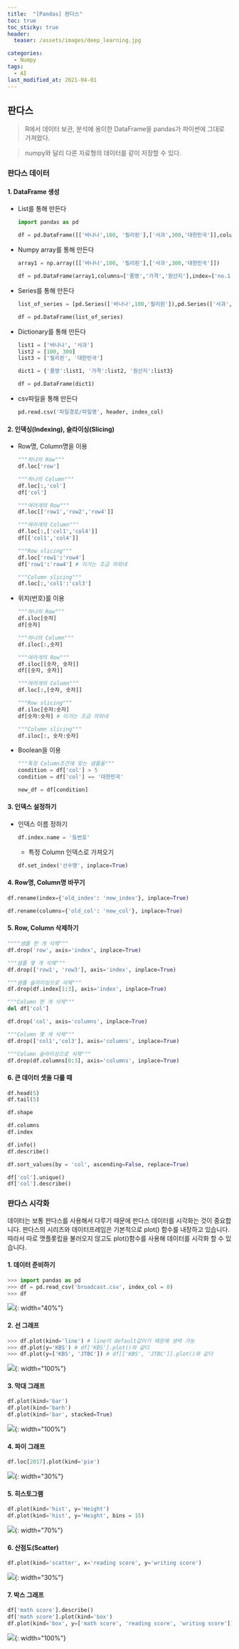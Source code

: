 ```yaml
---
title:  "[Pandas] 판다스"
toc: true
toc_sticky: true
header:
  teaser: /assets/images/deep_learning.jpg

categories:
  - Numpy
tags:
  - AI
last_modified_at: 2021-04-01
---  
```


## 판다스  

> R에서 데이터 보관, 분석에 용이한 DataFrame을 pandas가 파이썬에 그대로 가져왔다.

> numpy와 달리 다른 자료형의 데이터를 같이 저장할 수 있다.

### 판다스 데이터

#### 1. DataFrame 생성

- List를 통해 만든다

    ```python
    import pandas as pd

    df = pd.DataFrame([['바나나',100, '필리핀'],['사과',300,'대한민국']],columns=['품명','가격','원산지'],index=['no.1','no.2'])

    ```

- Numpy array를 통해 만든다

    ```python
    array1 = np.array([['바나나',100, '필리핀'],['사과',300,'대한민국']])

    df = pd.DataFrame(array1,columns=['품명','가격','원산지'],index=['no.1','no.2'])
    ```

- Series를 통해 만든다

    ```python
    list_of_series = [pd.Series(['바나나',100,'필리핀']),pd.Series(['사과',300,'대한민국'])]

    df = pd.DataFrame(list_of_series)
    ```

- Dictionary를 통해 만든다

    ```python
    list1 = ['바나나', '사과']
    list2 = [100, 300]
    list3 = ['필리핀', '대한민국']

    dict1 = {'품명':list1, '가격':list2, '원산지':list3}

    df = pd.DataFrame(dict1)
    ```

- csv파일을 통해 만든다

    ```python
    pd.read.csv('파일경로/파일명', header, index_col)
    ```

#### 2. 인덱싱(Indexing), 슬라이싱(Slicing)

- Row명, Column명을 이용

    ```python
    """하나의 Row"""
    df.loc['row']

    """하나의 Column"""
    df.loc[:,'col']
    df['col']

    """여러개의 Row"""
    df.loc[['row1','row2','row4']]

    """여러개의 Column"""
    df.loc[:,['col1','col4']]
    df[['col1','col4']]

    """Row slicing"""
    df.loc['row1':'row4']
    df['row1':'row4'] # 이거는 조금 의외네

    """Column slicing"""
    df.loc[:,'col1':'col3']
    ```

- 위치(번호)를 이용

    ```python
    """하나의 Row"""
    df.iloc[숫자]
    df[숫자]

    """하나의 Column"""
    df.iloc[:,숫자]

    """여러개의 Row"""
    df.iloc[[숫자, 숫자]]
    df[[숫자, 숫자]]

    """여러개의 Column"""
    df.loc[:,[숫자, 숫자]]

    """Row slicing"""
    df.iloc[숫자:숫자]
    df[숫자:숫자] # 이거는 조금 의외네

    """Column slicing"""
    df.iloc[:, 숫자:숫자]
    ```

- Boolean을 이용

    ```python
    """특정 Column조건에 맞는 샘플들"""
    condition = df['col'] > 5
    condition = df['col'] == '대한민국'

    new_df = df[condition]
    ```

#### 3. 인덱스 설정하기

- 인덱스 이름 정하기

    ```python
    df.index.name = '등번호'
    ```

    - 특정 Column 인덱스로 가져오기

    ```python
    df.set_index('선수명', inplace=True)
    ```

#### 4. Row명, Column명 바꾸기  

```python
df.rename(index={'old_index': 'new_index'}, inplace=True)

df.rename(columns={'old_col': 'new_col'}, inplace=True)
```

#### 5. Row, Column 삭제하기  

```python
""""샘플 한 개 삭제"""
df.drop('row', axis='index', inplace=True)

"""샘플 몇 개 삭제"""
df.drop(['row1', 'row3'], axis='index', inplace=True)

"""샘플 슬라이싱으로 삭제"""
df.drop(df.index[1:3], axis='index', inplace=True)

"""Column 한 개 삭제"""
del df['col']

df.drop('col', axis='columns', inplace=True)

"""Column 몇 개 삭제"""
df.drop(['col1','col3'], axis='columns', inplace=True)

"""Column 슬라이싱으로 삭제"""
df.drop(df.columns[0:3], axis='columns', inplace=True)
```

#### 6. 큰 데이터 셋을 다룰 때  

```python
df.head(5)
df.tail(5)

df.shape

df.columns
df.index

df.info()
df.describe()

df.sort_values(by = 'col', ascending=False, replace=True)

df['col'].unique()
df['col'].describe()
```  


### 판다스 시각화  
데이터는 보통 판다스를 사용해서 다루기 때문에 판다스 데이터를 시각화는 것이 중요합니다. 판다스의 시리즈와 데이터프레임은 기본적으로 plot() 함수를 내장하고 있습니다. 따라서 따로 맷플롯립을 불러오지 않고도 plot()함수를 사용해 데이터를 시각화 할 수 있습니다.  


#### 1. 데이터 준비하기
```python
>>> import pandas as pd  
>>> df = pd.read_csv('broadcast.csv', index_col = 0)
>>> df
```
![](/assets/images/dataframe.png){: width="40%"}  

#### 2. 선 그래프  
```python
>>> df.plot(kind='line') # line이 default값이기 때문에 생략 가능  
>>> df.plot(y='KBS') # df['KBS'].plot()와 같다
>>> df.plot(y=['KBS', 'JTBC']) # df[['KBS', 'JTBC']].plot()와 같다
```  
![](/assets/images/line_plot.png){: width="100%"}  

#### 3. 막대 그래프  
```python
df.plot(kind='bar')
df.plot(kind='barh')
df.plot(kind='bar', stacked=True)
```  
![](/assets/images/bar_plot.png){: width="100%"}  

#### 4. 파이 그래프  
```python
df.loc[2017].plot(kind='pie')  
```

![](/assets/images/pie_plot.png){: width="30%"}  

#### 5. 히스토그램  
```python
df.plot(kind='hist', y='Height')
df.plot(kind='hist', y='Height', bins = 15)
```  
![](/assets/images/hist_plot.png){: width="70%"}  

#### 6. 산점도(Scatter)  
```python
df.plot(kind='scatter', x='reading score', y='writing score')
```
![](/assets/images/scatter_plot.png){: width="30%"}  

#### 7. 박스 그래프  
```python
df['math score'].describe()
df['math score'].plot(kind='box')
df.plot(kind='box', y=['math score', 'reading score', 'writing score'])
```

![](/assets/images/box_plot.png){: width="100%"}  